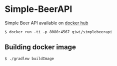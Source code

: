 # Simple-BeerAPI

Simple Beer API available on [docker hub](https://hub.docker.com/r/giwi/simplebeerapi/tags/)

    $ docker run -ti -p 8080:4567 giwi/simplebeerapi
    
## Building docker image

    $ ./gradlew buildImage